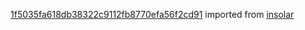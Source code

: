 [1f5035fa618db38322c9112fb8770efa56f2cd91](https://github.com/insolar/insolar/commit/1f5035fa618db38322c9112fb8770efa56f2cd91) imported from [insolar](https://github.com/insolar/insolar)

